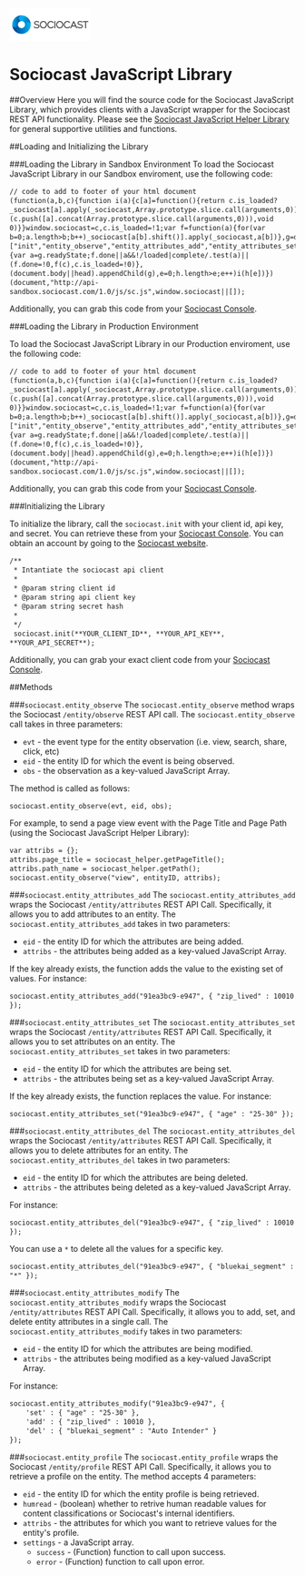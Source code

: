 ![Alt text](/images/logo.png)

# Sociocast JavaScript Library

##Overview
Here you will find the source code for the Sociocast JavaScript Library, which provides clients with a JavaScript wrapper for the Sociocast REST API functionality. Please see the [Sociocast JavaScript Helper Library](https://github.com/sociocast/sociocast-js-helpers) for general supportive utilities and functions.

##Loading and Initializing the Library

###Loading the Library in Sandbox Environment
To load the Sociocast JavaScript Library in our Sandbox enviroment, use the following code:

    // code to add to footer of your html document
    (function(a,b,c){function i(a){c[a]=function(){return c.is_loaded?_sociocast[a].apply(_sociocast,Array.prototype.slice.call(arguments,0)):(c.push([a].concat(Array.prototype.slice.call(arguments,0))),void 0)}}window.sociocast=c,c.is_loaded=!1;var f=function(a){for(var b=0;a.length>b;b++)_sociocast[a[b].shift()].apply(_sociocast,a[b])},g=document.createElement("script"),h=["init","entity_observe","entity_attributes_add","entity_attributes_set","entity_attributes_del","entity_attributes_modify","entity_profile"];for(g.type="text/javascript",g.src=b,g.async=!0,g.onreadystatechange=g.onload=function(){var a=g.readyState;f.done||a&&!/loaded|complete/.test(a)||(f.done=!0,f(c),c.is_loaded=!0)},(document.body||head).appendChild(g),e=0;h.length>e;e++)i(h[e])})(document,"http://api-sandbox.sociocast.com/1.0/js/sc.js",window.sociocast||[]);

Additionally, you can grab this code from your [Sociocast Console](https://console.sociocast.com). 

###Loading the Library in Production Environment

To load the Sociocast JavaScript Library in our Production enviroment, use the following code:

    // code to add to footer of your html document
    (function(a,b,c){function i(a){c[a]=function(){return c.is_loaded?_sociocast[a].apply(_sociocast,Array.prototype.slice.call(arguments,0)):(c.push([a].concat(Array.prototype.slice.call(arguments,0))),void 0)}}window.sociocast=c,c.is_loaded=!1;var f=function(a){for(var b=0;a.length>b;b++)_sociocast[a[b].shift()].apply(_sociocast,a[b])},g=document.createElement("script"),h=["init","entity_observe","entity_attributes_add","entity_attributes_set","entity_attributes_del","entity_attributes_modify","entity_profile"];for(g.type="text/javascript",g.src=b,g.async=!0,g.onreadystatechange=g.onload=function(){var a=g.readyState;f.done||a&&!/loaded|complete/.test(a)||(f.done=!0,f(c),c.is_loaded=!0)},(document.body||head).appendChild(g),e=0;h.length>e;e++)i(h[e])})(document,"http://api-sandbox.sociocast.com/1.0/js/sc.js",window.sociocast||[]);

Additionally, you can grab this code from your [Sociocast Console](https://console.sociocast.com). 

###Initializing the Library

To initialize the library, call the `sociocast.init` with your client id, api key, and secret. You can retrieve these from your [Sociocast Console](https://console.sociocast.com). You can obtain an account by going to the [Sociocast website](http://www.sociocast.com).  

    /**
     * Intantiate the sociocast api client
     *
     * @param string client id
     * @param string api client key
     * @param string secret hash
     *
     */
     sociocast.init(**YOUR_CLIENT_ID**, **YOUR_API_KEY**, **YOUR_API_SECRET**);
     
Additionally, you can grab your exact client code from your [Sociocast Console](https://console.sociocast.com).      

##Methods

###`sociocast.entity_observe`
The `sociocast.entity_observe` method wraps the Sociocast `/entity/observe` REST API call. The `sociocast.entity_observe` call takes in three parameters:

* `evt` - the event type for the entity observation (i.e. view, search, share, click, etc)
* `eid` - the entity ID for which the event is being observed.
* `obs` - the observation as a key-valued JavaScript Array. 

The method is called as follows:

    sociocast.entity_observe(evt, eid, obs);
    
For example, to send a page view event with the Page Title and Page Path (using the Sociocast JavaScript Helper Library):

    var attribs = {};			
    attribs.page_title = sociocast_helper.getPageTitle();
    attribs.path_name = sociocast_helper.getPath();		
    sociocast.entity_observe("view", entityID, attribs);	


###`sociocast.entity_attributes_add`
The `sociocast.entity_attributes_add` wraps the Sociocast `/entity/attributes` REST API Call. Specifically, it allows you to add attributes to an entity. The `sociocast.entity_attributes_add` takes in two parameters:

* `eid` - the entity ID for which the attributes are being added.
* `attribs` - the attributes being added as a key-valued JavaScript Array.

If the key already exists, the function adds the value to the existing set of values. For instance: 

    sociocast.entity_attributes_add("91ea3bc9-e947", { "zip_lived" : 10010 });

###`sociocast.entity_attributes_set`
The `sociocast.entity_attributes_set` wraps the Sociocast `/entity/attributes` REST API Call. Specifically, it allows you to set attributes on an entity. The `sociocast.entity_attributes_set` takes in two parameters:

* `eid` - the entity ID for which the attributes are being set.
* `attribs` - the attributes being set as a key-valued JavaScript Array.

If the key already exists, the function replaces the value. For instance: 

    sociocast.entity_attributes_set("91ea3bc9-e947", { "age" : "25-30" });

###`sociocast.entity_attributes_del`
The `sociocast.entity_attributes_del` wraps the Sociocast `/entity/attributes` REST API Call. Specifically, it allows you to delete attributes for an entity. The `sociocast.entity_attributes_del` takes in two parameters:

* `eid` - the entity ID for which the attributes are being deleted.
* `attribs` - the attributes being deleted as a key-valued JavaScript Array.

For instance:

    sociocast.entity_attributes_del("91ea3bc9-e947", { "zip_lived" : 10010 });
    
You can use a `*` to delete all the values for a specific key. 
    
    sociocast.entity_attributes_del("91ea3bc9-e947", { "bluekai_segment" : "*" });

###`sociocast.entity_attributes_modify`
The `sociocast.entity_attributes_modify` wraps the Sociocast `/entity/attributes` REST API Call. Specifically, it allows you to add, set, and delete entity attributes in a single call.  The `sociocast.entity_attributes_modify` takes in two parameters:

* `eid` - the entity ID for which the attributes are being modified.
* `attribs` - the attributes being modified as a key-valued JavaScript Array.

For instance:

    sociocast.entity_attributes_modify("91ea3bc9-e947", {
	    'set' : { "age" : "25-30" },
	    'add' : { "zip_lived" : 10010 },
	    'del' : { "bluekai_segment" : "Auto Intender" }
    });

###`sociocast.entity_profile`
The `sociocast.entity_profile` wraps the Sociocast `/entity/profile` REST API Call. Specifically, it allows you to retrieve a profile on the entity. The method accepts 4 parameters:

* `eid` - the entity ID for which the entity profile is being retrieved. 
* `humread` - (boolean) whether to retrive human readable values for content classifications or Sociocast's internal identifiers. 
* `attribs` - the attributes for which you want to retrieve values for the entity's profile. 
* `settings` - a JavaScript array. 
    * `success` - (Function) function to call upon success. 
    * `error` - (Function) function to call upon error. 

